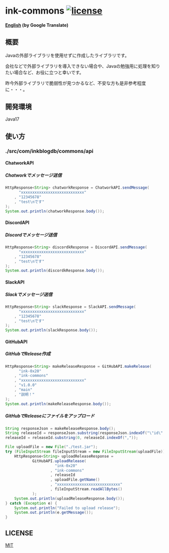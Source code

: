 # ink-commons [![license](https://img.shields.io/badge/license-MIT-green.svg?style=flat-square)](https://github.com/ink-0x20/ink-commons/blob/main/LICENSE)
#### [English](https://translate.google.com/translate?sl=ja&tl=en&u=https://github.com/ink-0x20/ink-commons) (by Google Translate)  
## 概要
Javaの外部ライブラリを使用せずに作成したライブラリです。

会社などで外部ライブラリを導入できない場合や、Javaの勉強用に処理を知りたい場合など、お役に立つと幸いです。

昨今外部ライブラリで脆弱性が見つかるなど、不安な方も是非参考程度に・・・。

## 開発環境
Java17

## 使い方
### ./src/com/inkblogdb/commons/api
#### ChatworkAPI
##### Chatworkでメッセージ送信
```Java
HttpResponse<String> chatworkResponse = ChatworkAPI.sendMessage(
	  "xxxxxxxxxxxxxxxxxxxxxxxxxxxx"
	, "12345678"
	, "test\nです"
);
System.out.println(chatworkResponse.body());
```

#### DiscordAPI
##### Discordでメッセージ送信
```Java
HttpResponse<String> discordkResponse = DiscordAPI.sendMessage(
	  "xxxxxxxxxxxxxxxxxxxxxxxxxxxx"
	, "12345678"
	, "test\nです"
);
System.out.println(discordkResponse.body());
```

#### SlackAPI
##### Slackでメッセージ送信
```Java
HttpResponse<String> slackResponse = SlackAPI.sendMessage(
	  "xxxxxxxxxxxxxxxxxxxxxxxxxxxx"
	, "12345678"
	, "test\nです"
);
System.out.println(slackResponse.body());
```

#### GitHubAPI
##### GitHubでRelease作成
```Java
HttpResponse<String> makeReleaseResponse = GitHubAPI.makeRelease(
	  "ink-0x20"
	, "ink-commons"
	, "xxxxxxxxxxxxxxxxxxxxxxxxxxxx"
	, "v1.0.0"
	, "main"
	, "説明！"
);
System.out.println(makeReleaseResponse.body());
```

##### GitHubでReleaseにファイルをアップロード
```Java
String responseJson = makeReleaseResponse.body();
String releaseId = responseJson.substring(responseJson.indexOf("\"id\":") + 5);
releaseId = releaseId.substring(0, releaseId.indexOf(","));

File uploadFile = new File("./test.jar");
try (FileInputStream fileInputStream = new FileInputStream(uploadFile)) {
	HttpResponse<String> uploadReleaseResponse =
			GitHubAPI.uploadRelease(
					  "ink-0x20"
					, "ink-commons"
					, releaseId
					, uploadFile.getName()
					, "xxxxxxxxxxxxxxxxxxxxxxxxxxxx"
					, fileInputStream.readAllBytes()
			);
	System.out.println(uploadReleaseResponse.body());
} catch (Exception e) {
	System.out.println("Failed to upload release");
	System.out.println(e.getMessage());
}
```

## LICENSE
[MIT](https://github.com/ink-0x20/ink-commons/blob/main/LICENSE)
